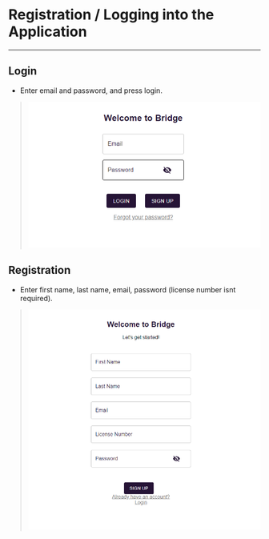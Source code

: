 # Registration / Logging into the Application

---

## Login

- Enter email and password, and press login.
> ![login page](./images/login.PNG "Login page")

## Registration

- Enter first name, last name, email, password (license number isnt required).
> ![registration page](./images/registration.PNG "Registration page")
